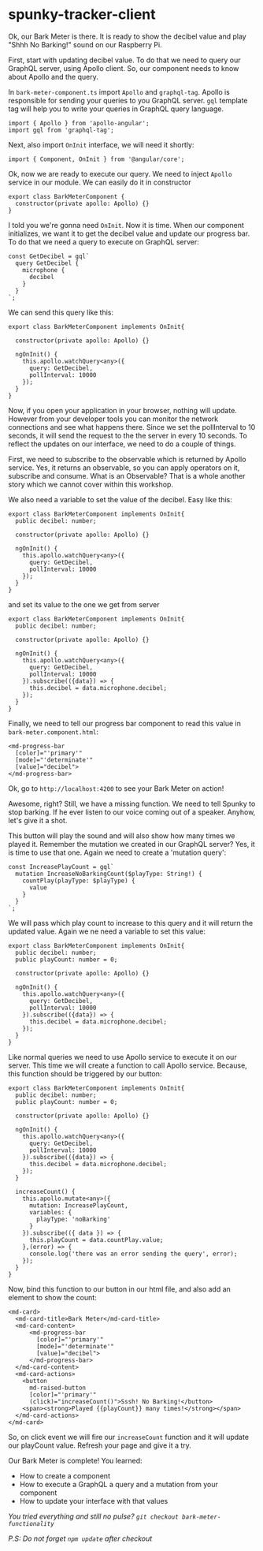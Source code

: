 # spunky-tracker-client

Ok, our Bark Meter is there. It is ready to show the decibel value and play "Shhh No Barking!" sound on our Raspberry Pi.

First, start with updating decibel value. To do that we need to query our GraphQL server, using Apollo client. So, our component
needs to know about Apollo and the query. 

In `bark-meter-component.ts` import `Apollo` and `graphql-tag`. Apollo is responsible for sending your queries to you GraphQL
server. `gql` template tag will help you to write your queries in GraphQL query language.
 
```
import { Apollo } from 'apollo-angular';
import gql from 'graphql-tag';
``` 

Next, also import `OnInit` interface, we will need it shortly:

```
import { Component, OnInit } from '@angular/core';
```

Ok, now we are ready to execute our query. We need to inject `Apollo` service in our module. We can easily do it in constructor

```
export class BarkMeterComponent {
  constructor(private apollo: Apollo) {}
}
```

I told you we're gonna need `OnInit`. Now it is time. When our component initializes, we want it to get the decibel value and 
update our progress bar. To do that we need a query to execute on GraphQL server:

```
const GetDecibel = gql`
  query GetDecibel {
    microphone {
      decibel
    }
  }
`;
```

We can send this query like this:
 
```
export class BarkMeterComponent implements OnInit{
  
  constructor(private apollo: Apollo) {}

  ngOnInit() {
    this.apollo.watchQuery<any>({
      query: GetDecibel,
      pollInterval: 10000
    });
  }
}
``` 

Now, if you open your application in your browser, nothing will update. However from your developer tools you can monitor the 
network connections and see what happens there. Since we set the pollInterval to 10 seconds, it will send the request to the 
the server in every 10 seconds. To reflect the updates on our interface, we need to do a couple of things. 

First, we need to subscribe to the observable which is returned by Apollo service. Yes, it returns an observable, so you can
apply operators on it, subscribe and consume. What is an Observable? That is a whole another story which we cannot cover within 
this workshop.

We also need a variable to set the value of the decibel. Easy like this:

```
export class BarkMeterComponent implements OnInit{
  public decibel: number;  
  
  constructor(private apollo: Apollo) {}

  ngOnInit() {
    this.apollo.watchQuery<any>({
      query: GetDecibel,
      pollInterval: 10000
    });
  }
}
```

and set its value to the one we get from server

```
export class BarkMeterComponent implements OnInit{
  public decibel: number;  
  
  constructor(private apollo: Apollo) {}

  ngOnInit() {
    this.apollo.watchQuery<any>({
      query: GetDecibel,
      pollInterval: 10000
    }).subscribe(({data}) => {
      this.decibel = data.microphone.decibel;
    });
  }
}
```

Finally, we need to tell our progress bar component to read this value in `bark-meter.component.html`:

```
<md-progress-bar
  [color]="'primary'"
  [mode]="'determinate'"
  [value]="decibel">
</md-progress-bar>
```

Ok, go to `http://localhost:4200` to see your Bark Meter on action!

Awesome, right? Still, we have a missing function. We need to tell Spunky to stop barking. If he ever listen to our voice
coming out of a speaker. Anyhow, let's give it a shot.

This button will play the sound and will also show how many times we played it. Remember the mutation we created in our GraphQL
server? Yes, it is time to use that one. Again we need to create a 'mutation query':

```
const IncreasePlayCount = gql`
  mutation IncreaseNoBarkingCount($playType: String!) {
    countPlay(playType: $playType) {
      value
    }
  }
`;
```

We will pass which play count to increase to this query and it will return the updated value. Again we ne need a variable to
set this value:

```
export class BarkMeterComponent implements OnInit{
  public decibel: number;  
  public playCount: number = 0;
  
  constructor(private apollo: Apollo) {}

  ngOnInit() {
    this.apollo.watchQuery<any>({
      query: GetDecibel,
      pollInterval: 10000
    }).subscribe(({data}) => {
      this.decibel = data.microphone.decibel;
    });
  }
}
```

Like normal queries we need to use Apollo service to execute it on our server. This time we will create a function to call
Apollo service. Because, this function should be triggered by our button:

```
export class BarkMeterComponent implements OnInit{
  public decibel: number;
  public playCount: number = 0;

  constructor(private apollo: Apollo) {}

  ngOnInit() {
    this.apollo.watchQuery<any>({
      query: GetDecibel,
      pollInterval: 10000
    }).subscribe(({data}) => {
      this.decibel = data.microphone.decibel;
    });
  }

  increaseCount() {
    this.apollo.mutate<any>({
      mutation: IncreasePlayCount,
      variables: {
        playType: 'noBarking'
      }
    }).subscribe(({ data }) => {
      this.playCount = data.countPlay.value;
    },(error) => {
      console.log('there was an error sending the query', error);
    });
  }
}
```

Now, bind this function to our button in our html file, and also add an element to show the count:

```
<md-card>
  <md-card-title>Bark Meter</md-card-title>
  <md-card-content>
      <md-progress-bar
        [color]="'primary'"
        [mode]="'determinate'"
        [value]="decibel">
      </md-progress-bar>
  </md-card-content>
  <md-card-actions>
    <button
      md-raised-button
      [color]="'primary'"
      (click)="increaseCount()">Sssh! No Barking!</button>
    <span><strong>Played {{playCount}} many times!</strong></span>
  </md-card-actions>
</md-card>
```

So, on click event we will fire our `increaseCount` function and it will update our playCount value. Refresh your page and give
it a try.

Our Bark Meter is complete! You learned:

* How to create a component
* How to execute a GraphQL a query and a mutation from your component
* How to update your interface with that values

_You tried everything and still no pulse? `git checkout bark-meter-functionality`_

_P.S: Do not forget `npm update` after checkout_
